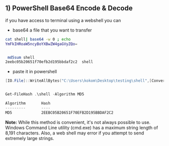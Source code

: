 
## 1) PowerShell Base64 Encode & Decode
if you have access to terminal using a webshell you can 


- base64 a file that you want to transfer
```bash
cat shell| base64 -w 0 ; echo
YmFkIHRoaW5ncyBoYXBwZW4gaGVyZQo=


 md5sum shell
2eebc05b20651f70efb2d195bbdaf2c2  shell
```


- paste it in powershell
```powershell
[IO.File]::WriteAllBytes("C:\Users\kokom\Desktop\testing\shell",[Convert]::FromBase64String("YmFkIHRoaW5ncyBoYXBwZW4gaGVyZQo="))


Get-FileHash .\shell -Algorithm MD5

Algorithm       Hash                                                                   Path                                 
---------       ----                                                                   ----                                 
MD5             2EEBC05B20651F70EFB2D195BBDAF2C2  
```



**Note:** While this method is convenient, it's not always possible to use. Windows Command Line utility (cmd.exe) has a maximum string length of 8,191 characters. Also, a web shell may error if you attempt to send extremely large strings.
